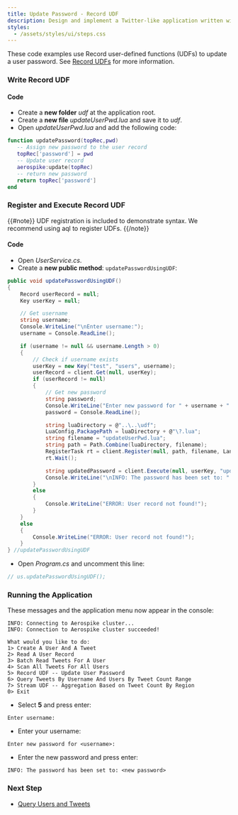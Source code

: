 ```yaml
---
title: Update Password - Record UDF
description: Design and implement a Twitter-like application written with Aerospike as the only database.
styles:
  - /assets/styles/ui/steps.css
---
```


These code examples use Record user-defined functions (UDFs) to update a user password. See [Record UDFs](/docs/guide/record_udf.html) for more information.


### Write Record UDF

#### Code

- Create a **new folder** _udf_ at the application root. 
- Create a **new file** _updateUserPwd.lua_ and save it to _udf_.
- Open _updateUserPwd.lua_ and add the following code:

```lua
function updatePassword(topRec,pwd)
   -- Assign new password to the user record
   topRec['password'] = pwd
   -- Update user record
   aerospike:update(topRec)
   -- return new password
   return topRec['password']
end
```

### Register and Execute Record UDF

{{#note}}
UDF registration is included to demonstrate syntax. We recommend using aql to register UDFs.
{{/note}}

#### Code

- Open _UserService.cs_.
- Create a **new public method**: `updatePasswordUsingUDF`:

```cs
public void updatePasswordUsingUDF()
{
    Record userRecord = null;
    Key userKey = null;

    // Get username
    string username;
    Console.WriteLine("\nEnter username:");
    username = Console.ReadLine();

    if (username != null && username.Length > 0)
    {
        // Check if username exists
        userKey = new Key("test", "users", username);
        userRecord = client.Get(null, userKey);
        if (userRecord != null)
        {
            // Get new password
            string password;
            Console.WriteLine("Enter new password for " + username + ":");
            password = Console.ReadLine();

            string luaDirectory = @"..\..\udf";
            LuaConfig.PackagePath = luaDirectory + @"\?.lua";
            string filename = "updateUserPwd.lua";
            string path = Path.Combine(luaDirectory, filename);
            RegisterTask rt = client.Register(null, path, filename, Language.LUA);
            rt.Wait();

            string updatedPassword = client.Execute(null, userKey, "updateUserPwd", "updatePassword", Value.Get(password)).ToString();
            Console.WriteLine("\nINFO: The password has been set to: " + updatedPassword);
        }
        else
        {
            Console.WriteLine("ERROR: User record not found!");
        }
    }
    else
    {
        Console.WriteLine("ERROR: User record not found!");
    }
} //updatePasswordUsingUDF
```

- Open _Program.cs_ and uncomment this line:
    
```cs
// us.updatePasswordUsingUDF();
```

### Running the Application

These messages and the application menu now appear in the console:

```
INFO: Connecting to Aerospike cluster...
INFO: Connection to Aerospike cluster succeeded!

What would you like to do:
1> Create A User And A Tweet
2> Read A User Record
3> Batch Read Tweets For A User
4> Scan All Tweets For All Users
5> Record UDF -- Update User Password
6> Query Tweets By Username And Users By Tweet Count Range
7> Stream UDF -- Aggregation Based on Tweet Count By Region
0> Exit
```
- Select **5** and press enter:

```
Enter username:
```

- Enter your username:

```
Enter new password for <username>:
```

- Enter the new password and press enter:

```
INFO: The password has been set to: <new password>
```

### Next Step
- [Query Users and Tweets](/docs/client/csharp/examples/application/queries.html)
